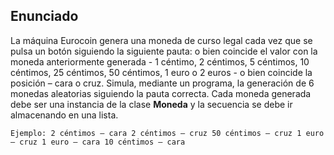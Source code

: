 ## Enunciado
>
La máquina Eurocoin genera una moneda de curso legal cada vez que se pulsa
un botón siguiendo la siguiente pauta: o bien coincide el valor con la moneda
anteriormente generada - 1 céntimo, 2 céntimos, 5 céntimos, 10 céntimos, 25
céntimos, 50 céntimos, 1 euro o 2 euros - o bien coincide la posición – cara o
cruz. Simula, mediante un programa, la generación de 6 monedas aleatorias
siguiendo la pauta correcta. Cada moneda generada debe ser una instancia de
la clase **Moneda** y la secuencia se debe ir almacenando en una lista.
>
``
Ejemplo:
2 céntimos – cara
2 céntimos – cruz
50 céntimos – cruz
1 euro – cruz
1 euro – cara
10 céntimos – cara
``
